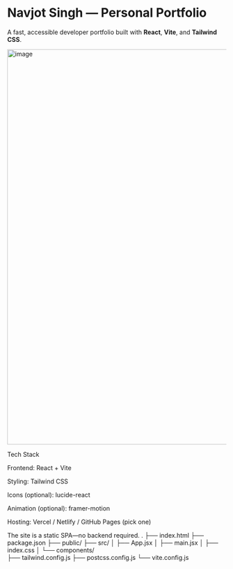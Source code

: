# Navjot Singh — Personal Portfolio

A fast, accessible developer portfolio built with **React**, **Vite**, and **Tailwind CSS**.  


<img width="1249" height="908" alt="image" src="https://github.com/user-attachments/assets/b12b454c-fa73-4d65-b843-fdeed0724a98" />


Tech Stack

Frontend: React + Vite

Styling: Tailwind CSS

Icons (optional): lucide-react

Animation (optional): framer-motion

Hosting: Vercel / Netlify / GitHub Pages (pick one)

The site is a static SPA—no backend required.
.
├── index.html
├── package.json
├── public/
├── src/
│   ├── App.jsx
│   ├── main.jsx
│   ├── index.css
│   └── components/       
├── tailwind.config.js
├── postcss.config.js
└── vite.config.js


